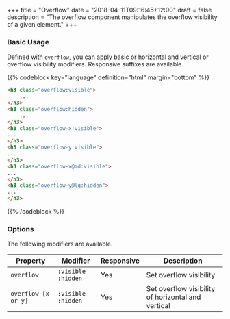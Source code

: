 +++
title = "Overflow"
date = "2018-04-11T09:16:45+12:00"
draft = false
description = "The overflow component manipulates the overflow visibility of a given element."
+++

### Basic Usage

Defined with `overflow`, you can apply basic or horizontal and vertical or overflow visibility modifiers. Responsive suffixes are available.

{{% codeblock key="language" definition="html" margin="bottom" %}}
```html
<h3 class="overflow:visible">
	...
</h3>
<h3 class="overflow:hidden">
	...
</h3>
<h3 class="overflow-x:visible">
...
</h3>
<h3 class="overflow-y:visible">
...
</h3>
<h3 class="overflow-x@md:visible">
...
</h3>
<h3 class="overflow-y@lg:hidden">
...
</h3>
```
{{% /codeblock %}}

### Options

The following modifiers are available.

<table class="table width:100% table:pile table@sm:unpile">
  <thead>
    <tr>
      <th>
        Property
      </th>
      <th>
        Modifier
      </th>
      <th>
        Responsive
      </th>
      <th>
        Description
      </th>
    </tr>
  </thead>
  <tr>
    <td data-label="Properties">
      <code>overflow</code>
    </td>
    <td data-label="Attributes">
      <code>:visible</code> <code>:hidden</code>
    </td>
    <td data-label="Responsive">
      Yes
    </td>
    <td class="row:reverse">
      Set overflow visibility
    </td>
  </tr>
	<tr>
    <td data-label="Properties">
      <code>overflow-[x or y]</code>
    </td>
    <td data-label="Attributes">
      <code>:visible</code> <code>:hidden</code>
    </td>
    <td data-label="Responsive">
      Yes
    </td>
    <td class="row:reverse">
      Set overflow visibility of horizontal and vertical
    </td>
  </tr>
</table>
